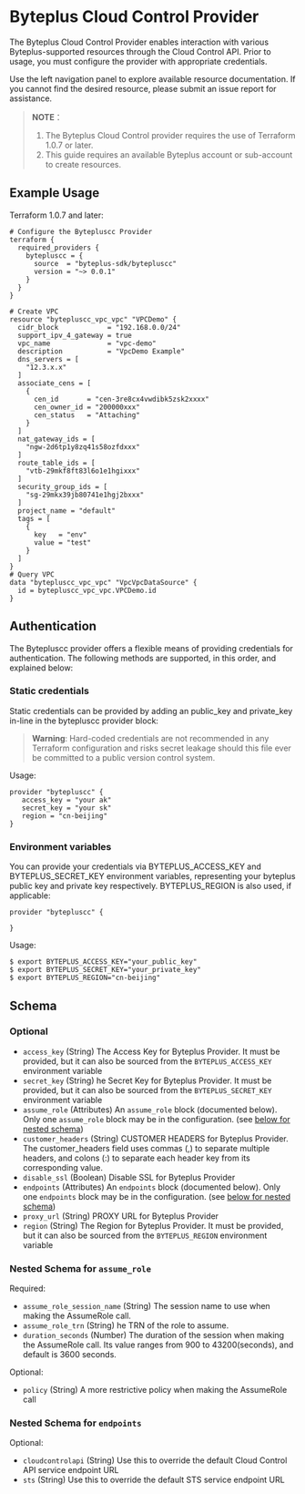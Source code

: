 # Byteplus Cloud Control Provider

The Byteplus Cloud Control Provider enables interaction with various Byteplus-supported resources through the Cloud Control API. Prior to usage, you must configure the provider with appropriate credentials.

Use the left navigation panel to explore available resource documentation. If you cannot find the desired resource, please submit an issue report for assistance.

> **NOTE**：
> 1. The Byteplus Cloud Control provider requires the use of Terraform 1.0.7 or later.
> 2. This guide requires an available Byteplus account or sub-account to create resources.

## Example Usage

Terraform 1.0.7 and later:

```shell
# Configure the Bytepluscc Provider
terraform {
  required_providers {
    bytepluscc = {
      source  = "byteplus-sdk/bytepluscc"
      version = "~> 0.0.1"
    }
  }
}

# Create VPC
resource "bytepluscc_vpc_vpc" "VPCDemo" {
  cidr_block            = "192.168.0.0/24"
  support_ipv_4_gateway = true
  vpc_name              = "vpc-demo"
  description           = "VpcDemo Example"
  dns_servers = [
    "12.3.x.x"
  ]
  associate_cens = [
    {
      cen_id       = "cen-3re8cx4vwdibk5zsk2xxxx"
      cen_owner_id = "200000xxx"
      cen_status   = "Attaching"
    }
  ]
  nat_gateway_ids = [
    "ngw-2d6tp1y8zq41s58ozfdxxx"
  ]
  route_table_ids = [
    "vtb-29mkf8ft83l6o1e1hgixxx"
  ]
  security_group_ids = [
    "sg-29mkx39jb80741e1hgj2bxxx"
  ]
  project_name = "default"
  tags = [
    {
      key   = "env"
      value = "test"
    }
  ]
}
# Query VPC
data "bytepluscc_vpc_vpc" "VpcVpcDataSource" {
  id = bytepluscc_vpc_vpc.VPCDemo.id
}
```

## Authentication

The Bytepluscc provider offers a flexible means of providing credentials for authentication. The following methods are supported, in this order, and explained below:

### Static credentials

Static credentials can be provided by adding an public_key and private_key in-line in the bytepluscc provider block:

> **Warning**:
> Hard-coded credentials are not recommended in any Terraform configuration and risks secret leakage should this file ever be committed to a public version control system.

Usage:

```shell
provider "bytepluscc" {
   access_key = "your ak"
   secret_key = "your sk"
   region = "cn-beijing"
}
```

### Environment variables

You can provide your credentials via BYTEPLUS_ACCESS_KEY and BYTEPLUS_SECRET_KEY environment variables, representing your byteplus public key and private key respectively. BYTEPLUS_REGION is also used, if applicable:

```shell
provider "bytepluscc" {

}
```

Usage:

```shell
$ export BYTEPLUS_ACCESS_KEY="your_public_key"
$ export BYTEPLUS_SECRET_KEY="your_private_key"
$ export BYTEPLUS_REGION="cn-beijing"
```

<!-- schema generated by tfplugindocs -->

## Schema

### Optional

- `access_key` (String) The Access Key for Byteplus Provider. It must be provided, but it can also be sourced from the `BYTEPLUS_ACCESS_KEY` environment variable
- `secret_key` (String) he Secret Key for Byteplus Provider. It must be provided, but it can also be sourced from the `BYTEPLUS_SECRET_KEY` environment variable
- `assume_role` (Attributes) An `assume_role` block (documented below). Only one `assume_role` block may be in the configuration. (see [below for nested schema](#nestedatt--assume_role))
- `customer_headers` (String) CUSTOMER HEADERS for Byteplus Provider. The customer_headers field uses commas (,) to separate multiple headers, and colons (:) to separate each header key from its corresponding value.
- `disable_ssl` (Boolean) Disable SSL for Byteplus Provider
- `endpoints` (Attributes) An `endpoints` block (documented below). Only one `endpoints` block may be in the configuration. (see [below for nested schema](#nestedatt--endpoints))
- `proxy_url` (String) PROXY URL for Byteplus Provider
- `region` (String) The Region for Byteplus Provider. It must be provided, but it can also be sourced from the `BYTEPLUS_REGION` environment variable


<a id="nestedatt--assume_role"></a>

### Nested Schema for `assume_role`

Required:

- `assume_role_session_name` (String) The session name to use when making the AssumeRole call.
- `assume_role_trn` (String) he TRN of the role to assume.
- `duration_seconds` (Number) The duration of the session when making the AssumeRole call. Its value ranges from 900 to 43200(seconds), and default is 3600 seconds.

Optional:

- `policy` (String) A more restrictive policy when making the AssumeRole call

<a id="nestedatt--endpoints"></a>

### Nested Schema for `endpoints`

Optional:

- `cloudcontrolapi` (String) Use this to override the default Cloud Control API service endpoint URL
- `sts` (String) Use this to override the default STS service endpoint URL